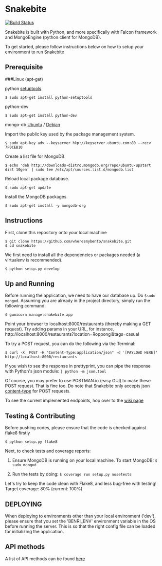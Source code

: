 # Snakebite  
[![Build Status](https://travis-ci.org/gobbl/snakebite.svg?branch=master)](https://travis-ci.org/gobbl/snakebite)

Snakebite is built with Python, and more specifically with Falcon framework and MongoEngine (python client for MongoDB).

To get started, please follow instructions below on how to setup your environment to run Snakebite

## Prerequisite

###Linux (apt-get)

python [setuptools](https://pypi.python.org/pypi/setuptools)
```
$ sudo apt-get install python-setuptools
```

python-dev 
```
$ sudo apt-get install python-dev
```
mongo-db [Ubuntu](http://docs.mongodb.org/manual/tutorial/install-mongodb-on-ubuntu/) / [Debian](http://docs.mongodb.org/manual/tutorial/install-mongodb-on-debian/)

Import the public key used by the package management system.
```
$ sudo apt-key adv --keyserver hkp://keyserver.ubuntu.com:80 --recv 7F0CEB10
```
Create a list file for MongoDB.
```
$ echo 'deb http://downloads-distro.mongodb.org/repo/ubuntu-upstart dist 10gen' | sudo tee /etc/apt/sources.list.d/mongodb.list
```
Reload local package database.
```
$ sudo apt-get update
```
Install the MongoDB packages.
```
$ sudo apt-get install -y mongodb-org
```

## Instructions

First, clone this repository onto your local machine

```
$ git clone https://github.com/wheresmybento/snakebite.git
$ cd snakebite
```

We first need to install all the dependencies or packages needed (a virtualenv is recommended).

```
$ python setup.py develop
```

## Up and Running

Before running the application, we need to have our database up. Do `$sudo mongod`.
Assuming you are already in the project directory, simply run the following command:

```
$ gunicorn manage:snakebite.app
```

Point your browser to localhost:8000/restaurants (thereby making a GET request).
Try adding params in your URL, for instance, http://localhost:8000/restaurants?location=Roppongi&tags=casual

To try a POST request, you can do the following via the Terminal:

```
$ curl -X  POST -H "Content-Type:application/json" -d '[PAYLOAD HERE]' http://localhost:8000/restaurants
```

If you wish to see the response in prettyprint, you can pipe the response with Python's json module: `| python -m json.tool`

Of course, you may prefer to use POSTMAN.io (easy GUI) to make these POST request. That is fine too.
Do note that Snakebite only accepts json [content-type](http://en.wikipedia.org/wiki/Internet_media_type) for POST requests.

To see the current implemented endpoints, hop over to the [wiki page](https://github.com/gobbl/snakebite/wiki/API-Endpoints)

## Testing & Contributing

Before pushing codes, please ensure that the code is checked against flake8 firstly

```
$ python setup.py flake8
```

Next, to check tests and coverage reports:

1. Ensure MongoDB is running on your local machine. To start MongoDB: `$ sudo mongod`

2. Run the tests by doing: `$ coverage run setup.py nosetests`

Let's try to keep the code clean with Flake8, and less bug-free with testing!
Target coverage: 80% (current: 100%)

## DEPLOYING

When deploying to environments other than your local environment ('dev'), please ensure that you set the 'BENRI_ENV' environment variable in the OS before running the server.
This is so that the right config file can be loaded for initializing the application.

## API methods

A list of API methods can be found [here](endpoints.md)

